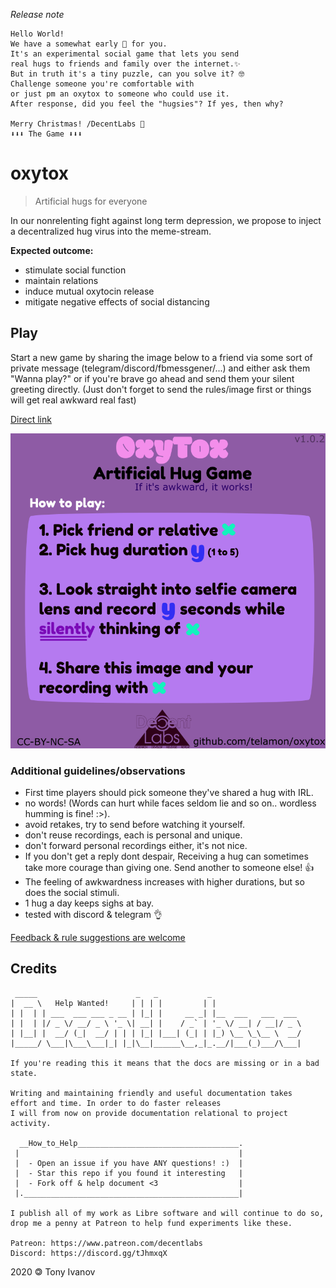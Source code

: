 _Release note_
```
Hello World!
We have a somewhat early 🎁 for you.
It's an experimental social game that lets you send
real hugs to friends and family over the internet.✨
But in truth it's a tiny puzzle, can you solve it? 🤓
Challenge someone you're comfortable with
or just pm an oxytox to someone who could use it.
After response, did you feel the "hugsies"? If yes, then why?

Merry Christmas! /DecentLabs 🎅
⬇️⬇️⬇️ The Game ⬇️⬇️⬇️
```

# oxytox

> Artificial hugs for everyone

In our nonrelenting fight against long term depression,
we propose to inject a decentralized hug virus into the meme-stream.

**Expected outcome:**
- stimulate social function
- maintain relations
- induce mutual oxytocin release
- mitigate negative effects of social distancing

## Play
Start a new game by sharing the image below to a friend via some sort of private message (telegram/discord/fbmessgener/...)
and either ask them "Wanna play?" or if you're brave go ahead and send them your silent greeting directly.
(Just don't forget to send the rules/image first or things will get real awkward real fast)

[Direct link](https://github.com/telamon/oxytox/raw/master/oxytox-v1.0.2.png)

![oxytox](./oxytox-v1.0.2.png)

### Additional guidelines/observations

- First time players should pick someone they've shared a hug with IRL.
- no words! (Words can hurt while faces seldom lie and so on.. wordless humming is fine! :>).
- avoid retakes, try to send before watching it yourself.
- don't reuse recordings, each is personal and unique.
- don't forward personal recordings either, it's not nice. 
- If you don't get a reply dont despair, Receiving a hug can sometimes take more courage than giving one. Send another to someone else! 👍
- The feeling of awkwardness increases with higher durations, but so does the social stimuli.
- 1 hug a day keeps sighs at bay.
- tested with discord & telegram 👌

[Feedback &amp; rule suggestions are welcome](https://github.com/telamon/oxytox/issues/new)

## Credits

```ad
 _____                      _   _           _
|  __ \   Help Wanted!     | | | |         | |
| |  | | ___  ___ ___ _ __ | |_| |     __ _| |__  ___   ___  ___
| |  | |/ _ \/ __/ _ \ '_ \| __| |    / _` | '_ \/ __| / __|/ _ \
| |__| |  __/ (_|  __/ | | | |_| |___| (_| | |_) \__ \_\__ \  __/
|_____/ \___|\___\___|_| |_|\__|______\__,_|_.__/|___(_)___/\___|

If you're reading this it means that the docs are missing or in a bad state.

Writing and maintaining friendly and useful documentation takes
effort and time. In order to do faster releases
I will from now on provide documentation relational to project activity.

  __How_to_Help____________________________________.
 |                                                 |
 |  - Open an issue if you have ANY questions! :)  |
 |  - Star this repo if you found it interesting   |
 |  - Fork off & help document <3                  |
 |.________________________________________________|

I publish all of my work as Libre software and will continue to do so,
drop me a penny at Patreon to help fund experiments like these.

Patreon: https://www.patreon.com/decentlabs
Discord: https://discord.gg/tJhmxqX
```

2020 &#x1f12f; Tony Ivanov
